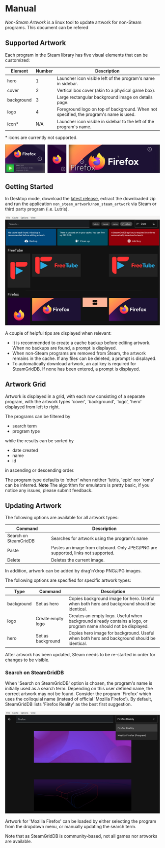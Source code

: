 # Manual

*Non-Steam Artwork* is a linux tool to update artwork for non-Steam programs. This document can be refered 

## Supported Artwork

Each program in the Steam library has five visual elements that can be customized:

| Element    | Number | Description                                                                           |
| ---------- | ------ | ------------------------------------------------------------------------------------- |
| hero       | 1      | Launcher icon visible left of the program's name in sidebar.                          |
| cover      | 2      | Vertical box cover (akin to a physical game box).                                     |
| background | 3      | Large rectangular background image on details page.                                   |
| logo       | 4      | Foreground logo on top of background. When not specified, the program's name is used. |
| icon*      | N/A    | Launcher icon visible in sidebar to the left of the program's name.                   |

\* icons are currently not supported.

![](https://raw.githubusercontent.com/defuncart/non_steam_artwork/main/docs/images/01.png)

## Getting Started

In Desktop mode, download the [latest release](https://github.com/defuncart/non_steam_artwork/releases/latest), extract the downloaded zip and run the application `non_steam_artwork/non_steam_artwork` via Steam or third party program (i.e. Lutris).

![](https://raw.githubusercontent.com/defuncart/non_steam_artwork/main/docs/images/02.png)

A couple of helpful tips are displayed when relevant:

- It is recommended to create a cache backup before editing artwork. When no backups are found, a prompt is displayed.
- When non-Steam programs are removed from Steam, the artwork remains in the cache. If any files can be deleted, a prompt is displayed.
- To automatically download artwork, an api key is required for SteamGridDB. If none has been entered, a prompt is displayed.

## Artwork Grid

Artwork is displayed in a grid, with each row consisting of a separate program, with the artwork types 'cover', 'background', 'logo', 'hero' displayed from left to right.

The programs can be filtered by
- search term
- program type

while the results can be sorted by
- date created
- name
- id

in ascending or descending order.

The program type defaults to 'other' when neither 'lutris, 'epic' nor 'roms' can be inferred. **Note** The algorithm for emulators is pretty basic, if you notice any issues, please submit feedback.

## Updating Artwork

The following options are available for all artwork types:

| Command               | Description                                                                       |
| --------------------- | --------------------------------------------------------------------------------- |
| Search on SteamGridDB | Searches for artwork using the program's name                                     |
| Paste                 | Pastes an image from clipboard. Only JPEG/PNG are supported, links not supported. |
| Delete                | Deletes the current image.                                                        |

In addition, artwork can be added by drag'n'drop PNG/JPG images.

The following options are specified for specific artwork types:

| Type       | Command           | Description                                                                                                     |
| ---------- | ----------------- | --------------------------------------------------------------------------------------------------------------- |
| background | Set as hero       | Copies background image for hero. Useful when both hero and background should be identical.                     |
| logo       | Create empty logo | Creates an empty logo. Useful when background already contains a logo, or program name should not be displayed. |
| hero       | Set as background | Copies hero image for background. Useful when both hero and background should be identical.                     |

After artwork has been updated, Steam needs to be re-started in order for changes to be visible.

### Search on SteamGridDB

When 'Search on SteamGridDB' option is chosen, the program's name is initially used as a search term. Depending on this user defined name, the correct artwork may not be found. Consider the program 'Firefox' which uses the colloquial name (instead of official 'Mozilla Firefox'). By default, SteamGridDB lists 'Firefox Reality' as the best first suggestion.

![](https://raw.githubusercontent.com/defuncart/non_steam_artwork/main/docs/images/03.png)

Artwork for 'Mozilla Firefox' can be loaded by either selecting the program from the dropdown menu, or manually updating the search term.

Note that as SteamGridDB is community-based, not all games nor artworks are available.

